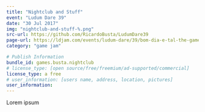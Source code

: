 ```yaml
---
title: "Nightclub and Stuff"
event: "Ludum Dare 39"
date: "30 Jul 2017"
img: "nightclub-and-stuff-%.png"
src-url: https://github.com/RicardoBusta/LudumDare39
page-url: https://ldjam.com/events/ludum-dare/39/bom-dia-e-tal-the-game
category: "game jam"

# Publish Information
bundle_id: games.busta.nightclub
# license_type: [open source/free/freemium/ad-supported/commercial]
license_type: a free
# user_information: [users name, address, location, pictures]
user_information:
---
```

Lorem ipsum